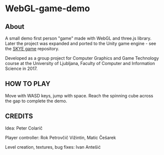 # WebGL-game-demo

## About
A small demo first person "game" made with WebGL and three.js library.
Later the project was expanded and ported to the Unity game engine - see the [SKYE game](https://github.com/ia6382/SKYE-game) repository.

Developed as a group project for Computer Graphics and Game Technology course at the University of Ljubljana, Faculty of Computer and Information Science in 2017.

## HOW TO PLAY
Move with WASD keys, jump with space. Reach the spinning cube across the gap to complete the demo.

## CREDITS
Idea: Peter Colarič

Player controller: Rok Petrovčič Vižintin, Matic Češarek

Level creation, textures, bug fixes: Ivan Antešić
